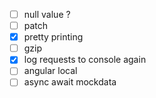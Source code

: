 - [ ] null value ?
- [ ] patch
- [x] pretty printing
- [ ] gzip
- [x] log requests to console again
- [ ] angular local
- [ ] async await mockdata
